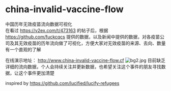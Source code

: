 # china-invalid-vaccine-flow
中国历年无效疫苗流向数据可视化
<br>
在看过 https://v2ex.com/t/473163 的帖子后，根据 https://github.com/fuckcqcs 提供的数据，以及新闻中提供的数据，对各疫苗公司及其无效疫苗的历年流向做了可视化，方便大家对无效疫苗的来源、去向、数量有一个直观的了解

在线演示地址： http://www.china-invalid-vaccine-flow.cf
<img src="https://i.loli.net/2018/07/29/5b5dd1042c5d0.jpg" alt=" bg2.jpg"/>
目前缺乏详细的流向数据，个人会持续关注并更新数据，也希望关注这个事件的朋友寻找数据，让这个事件更加清楚


inspired by https://github.com/lucified/lucify-refugees